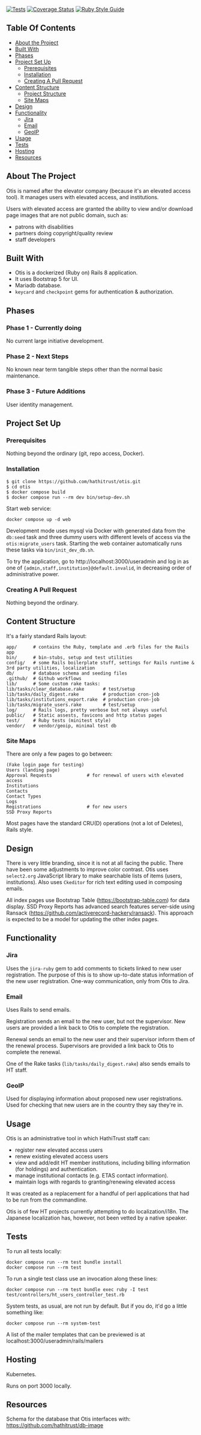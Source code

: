 [![Tests](https://github.com/hathitrust/otis/actions/workflows/tests.yaml/badge.svg)](https://github.com/hathitrust/otis/actions/workflows/tests.yaml)
[![Coverage Status](https://coveralls.io/repos/github/hathitrust/otis/badge.svg?branch=main)](https://coveralls.io/github/hathitrust/otis?branch=main)
[![Ruby Style Guide](https://img.shields.io/badge/code_style-standard-brightgreen.svg)](https://github.com/testdouble/standard)

## Table Of Contents

* [About the Project](#about-the-project)
* [Built With](#built-with)
* [Phases](#phases)
* [Project Set Up](#project-set-up)
  * [Prerequisites](#prerequisites)
  * [Installation](#installation)
  * [Creating A Pull Request](#creating-a-pull-request)
* [Content Structure](#content-structure)
  * [Project Structure](#project-structure)
  * [Site Maps](#site-maps)
* [Design](#design)
* [Functionality](#functionality)
  * [Jira](#jira)
  * [Email](#email)
  * [GeoIP](#geoip)
* [Usage](#usage)
* [Tests](#tests)
* [Hosting](#hosting)
* [Resources](#resources)

## About The Project

Otis is named after the elevator company (because it's an elevated access tool). 
It manages users with elevated access, and institutions.

Users with elevated access are granted the ability to view and/or download page images that are not public domain, such as:
* patrons with disabilities
* partners doing copyright/quality review
* staff developers

## Built With

* Otis is a dockerized (Ruby on) Rails 8 application.
* It uses Bootstrap 5 for UI.
* Mariadb database.
* `keycard` and `checkpoint` gems for authentication & authorization.

## Phases

### Phase 1 - Currently doing

No current large initiative development.

### Phase 2 - Next Steps

No known near term tangible steps other than the normal basic maintenance.

### Phase 3 - Future Additions

User identity management.

## Project Set Up
### Prerequisites

Nothing beyond the ordinary (git, repo access, Docker).

### Installation

```
$ git clone https://github.com/hathitrust/otis.git
$ cd otis
$ docker compose build
$ docker compose run --rm dev bin/setup-dev.sh
```

Start web service:

```
docker compose up -d web
```

Development mode uses mysql via Docker with generated data from the `db:seed`
task and three dummy users with different levels of access via the
`otis:migrate_users` task. Starting the web container automatically runs these
tasks via `bin/init_dev_db.sh`.

To try the application, go to http://localhost:3000/useradmin and log in as one
of `{admin,staff,institution}@default.invalid`, in decreasing order of
administrative power.

### Creating A Pull Request

Nothing beyond the ordinary.

## Content Structure

It's a fairly standard Rails layout:

```
app/      # contains the Ruby, template and .erb files for the Rails app
bin/      # bin-stubs, setup and test utilities
config/   # some Rails boilerplate stuff, settings for Rails runtime & 3rd party utilities, localization
db/       # database schema and seeding files
.github/  # Github workflows
lib/      # Some custom rake tasks:
lib/tasks/clear_database.rake       # test/setup
lib/tasks/daily_digest.rake         # production cron-job
lib/tasks/institutions_export.rake  # production cron-job
lib/tasks/migrate_users.rake        # test/setup
log/      # Rails logs, pretty verbose but not always useful
public/   # Static assests, favicons and http status pages
test/     # Ruby tests (minitest style)
vendor/   # vendor/geoip, minimal test db
```

### Site Maps

There are only a few pages to go between:

```
(Fake login page for testing)
Users (landing page)
Approval Requests             # for renewal of users with elevated access 
Institutions
Contacts
Contact Types
Logs
Registrations                 # for new users
SSD Proxy Reports
```

Most pages have the standard CRU(D) operations (not a lot of Deletes), Rails style.

## Design

There is very little branding, since it is not at all facing the public.
There have been some adjustments to improve color contrast.
Otis uses `select2.org` JavaScript library to make searchable lists of items (users, institutions).
Also uses `Ckeditor` for rich text editing used in composing emails.

All index pages use Bootstrap Table (https://bootstrap-table.com) for data display. SSD Proxy Reports
has advanced search features server-side using Ransack (https://github.com/activerecord-hackery/ransack).
This approach is expected to be a model for updating the other index pages.

## Functionality

### Jira

Uses the `jira-ruby` gem to add comments to tickets linked to new user registration.
The purpose of this is to show up-to-date status information of the new user registration.
One-way communication, only from Otis to Jira.

### Email

Uses Rails to send emails.

Registration sends an email to the new user, but not the supervisor.
New users are provided a link back to Otis to complete the registration.

Renewal sends an email to the new user and their supervisor inform them of the renewal process.
Supervisors are provided a link back to Otis to complete the renewal.

One of the Rake tasks (`lib/tasks/daily_digest.rake`) also sends emails to HT staff.

### GeoIP

Used for displaying information about proposed new user registrations.
Used for checking that new users are in the country they say they're in.

## Usage

Otis is an administrative tool in which HathiTrust staff can:

* register new elevated access users
* renew existing elevated access users
* view and add/edit HT member institutions, including billing information (for holdings) and authentication.
* manage institutional contacts (e.g. ETAS contact information).
* maintain logs with regards to granting/renewing elevated access

It was created as a replacement for a handful of perl applications that had to be run from the commandline.

Otis is of few HT projects currently attempting to do localization/i18n. The Japanese
localization has, however, not been vetted by a native speaker.

## Tests

To run all tests locally:

```
docker compose run --rm test bundle install
docker compose run --rm test
```

To run a single test class use an invocation along these lines:

```
docker compose run --rm test bundle exec ruby -I test test/controllers/ht_users_controller_test.rb
```

System tests, as usual, are not run by default. But if you do, it'd go a little something like:

```
docker compose run --rm system-test
```

A list of the mailer templates that can be previewed is at localhost:3000/useradmin/rails/mailers

## Hosting

Kubernetes.

Runs on port 3000 locally.

## Resources

Schema for the database that Otis interfaces with: https://github.com/hathitrust/db-image
